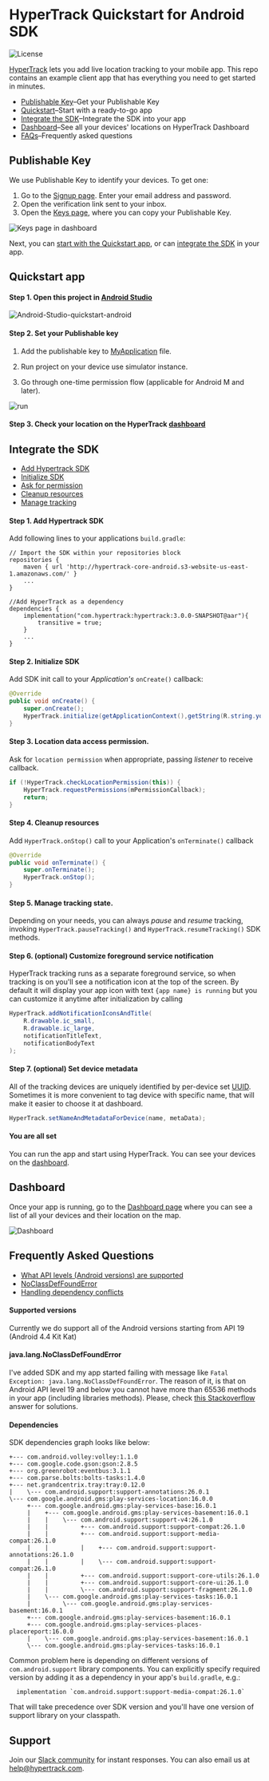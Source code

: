 
# HyperTrack Quickstart for Android SDK
![License](https://img.shields.io/github/license/hypertrack/quickstart-android.svg)

[HyperTrack](https://www.hypertrack.com) lets you add live location tracking to your mobile app. This repo contains an example client app that has everything you need to get started in minutes.

* [Publishable Key](#publishable-key)–Get your Publishable Key
* [Quickstart](#quickstart-app)–Start with a ready-to-go app
* [Integrate the SDK](#integrate-the-sdk)–Integrate the SDK into your app
* [Dashboard](#dashboard)–See all your devices' locations on HyperTrack Dashboard
* [FAQs](#frequently-asked-questions)–Frequently asked questions

## Publishable Key

We use Publishable Key to identify your devices. To get one:
1. Go to the [Signup page](https://v3.dashboard.hypertrack.com/signup). Enter your email address and password.
2. Open the verification link sent to your inbox.
3. Open the [Keys page](https://v3.dashboard.hypertrack.com/account/keys), where you can copy your Publishable Key.

![Keys page in dashboard](https://user-images.githubusercontent.com/10487613/53847261-ccfe2d00-3f64-11e9-8883-6b9a626c4ce3.png)

Next, you can [start with the Quickstart app](#quickstart-app), or can [integrate the SDK](#integrate-the-sdk) in your app.

## Quickstart app
#### Step 1. Open this project in [Android Studio](https://developer.android.com/studio/index.html)
![Android-Studio-quickstart-android](https://user-images.githubusercontent.com/10487613/53929273-0eb0d580-4042-11e9-9736-51fbb7945bfd.png)

#### Step 2. Set your Publishable key

1. Add the publishable key to [MyApplication](https://github.com/hypertrack/quickstart-android/blob/42ccbfc62cc06c049e695d7c8c6fcf4c46f214eb/app/src/main/java/com/hypertrack/quickstart/MyApplication.java#L16) file.

2. Run project on your device use simulator instance.

3. Go through one-time permission flow (applicable for Android M and later).

![run](https://user-images.githubusercontent.com/10487613/53847992-9ece1c80-3f67-11e9-8969-339484ed232c.png)


#### Step 3. Check your location on the HyperTrack [dashboard](https://v3.dashboard.hypertrack.com/devices)

## Integrate the SDK
 - [Add Hypertrack SDK](#step-1-add-hypertrack-sdk)
 - [Initialize SDK](#step-2-initialize-sdk)
 - [Ask for permission](#step-3-location-data-access-permission)
 - [Cleanup resources](#step-4-cleanup-resources)
 - [Manage tracking](#step-5-manage-tracking-state)

#### Step 1. Add Hypertrack SDK
Add following lines to your applications `build.gradle`:
```
// Import the SDK within your repositories block
repositories {
    maven { url 'http://hypertrack-core-android.s3-website-us-east-1.amazonaws.com/' }
    ...
}

//Add HyperTrack as a dependency
dependencies {
    implementation("com.hypertrack:hypertrack:3.0.0-SNAPSHOT@aar"){
        transitive = true;
    }
    ...
}
```

#### Step 2. Initialize SDK
Add SDK init call to your _Application's_ `onCreate()` callback:
```java
@Override
public void onCreate() {
    super.onCreate();
    HyperTrack.initialize(getApplicationContext(),getString(R.string.your_publishable_key));
}
```

#### Step 3. Location data access permission.
Ask for `location permission` when appropriate, passing _listener_ to receive callback.
```java
if (!HyperTrack.checkLocationPermission(this)) {
    HyperTrack.requestPermissions(mPermissionCallback);
    return;
}
```

#### Step 4. Cleanup resources
Add `HyperTrack.onStop()` call to your Application's `onTerminate()` callback
```java
@Override
public void onTerminate() {
    super.onTerminate();
    HyperTrack.onStop();
}
```

#### Step 5. Manage tracking state.
Depending on your needs, you can always _pause_ and _resume_ tracking, invoking `HyperTrack.pauseTracking()` and `HyperTrack.resumeTracking()` SDK methods.

#### Step 6. (optional) Customize foreground service notification
HyperTrack tracking runs as a separate foreground service, so when tracking is on you'll see a notification icon at the top of the screen.
By default it will display your app icon with text `{app name} is running` but you can customize it anytime after initialization by calling
```java
HyperTrack.addNotificationIconsAndTitle(
    R.drawable.ic_small,
    R.drawable.ic_large,
    notificationTitleText,
    notificationBodyText
);
```

#### Step 7. (optional) Set device metadata
All of the tracking devices are uniquely identified by per-device set [UUID](https://en.wikipedia.org/wiki/Universally_unique_identifier). Sometimes it is more convenient to tag device with specific name, that will make it easier to choose it at dashboard.
```java
HyperTrack.setNameAndMetadataForDevice(name, metaData);
```

#### You are all set

You can run the app and start using HyperTrack. You can see your devices on the [dashboard](#dashboard).

## Dashboard

Once your app is running, go to the [Dashboard page](https://v3.dashboard.hypertrack.com/devices) where you can see a list of all your devices and their location on the map.

![Dashboard](https://user-images.githubusercontent.com/10487613/53848754-6bd95800-3f6a-11e9-8464-580f791f3eea.png)

## Frequently Asked Questions
- [What API levels (Android versions) are supported](#supported-versions)
- [NoClassDefFoundError](#javalangnoclassdeffounderror)
- [Handling dependency conflicts](#dependencies)


#### Supported versions
Currently we do support all of the Android versions starting from API 19 (Android 4.4 Kit Kat)

#### java.lang.NoClassDefFoundError
I've added SDK and my app started failing with message like `Fatal Exception: java.lang.NoClassDefFoundError`.
The reason of it, is that on Android API level 19 and below you cannot have more than 65536 methods in your app (including libraries methods). Please, check [this Stackoverflow](https://stackoverflow.com/questions/34997835/fatal-exception-java-lang-noclassdeffounderror-when-calling-static-method-in-an) answer for solutions.

#### Dependencies
SDK dependencies graph looks like below:

    +--- com.android.volley:volley:1.1.0
    +--- com.google.code.gson:gson:2.8.5
    +--- org.greenrobot:eventbus:3.1.1
    +--- com.parse.bolts:bolts-tasks:1.4.0
    +--- net.grandcentrix.tray:tray:0.12.0
    |    \--- com.android.support:support-annotations:26.0.1
    \--- com.google.android.gms:play-services-location:16.0.0
         +--- com.google.android.gms:play-services-base:16.0.1
         |    +--- com.google.android.gms:play-services-basement:16.0.1
         |    |    \--- com.android.support:support-v4:26.1.0
         |    |         +--- com.android.support:support-compat:26.1.0
         |    |         +--- com.android.support:support-media-compat:26.1.0
         |    |         |    +--- com.android.support:support-annotations:26.1.0
         |    |         |    \--- com.android.support:support-compat:26.1.0
         |    |         +--- com.android.support:support-core-utils:26.1.0
         |    |         +--- com.android.support:support-core-ui:26.1.0
         |    |         \--- com.android.support:support-fragment:26.1.0
         |    \--- com.google.android.gms:play-services-tasks:16.0.1
         |         \--- com.google.android.gms:play-services-basement:16.0.1
         +--- com.google.android.gms:play-services-basement:16.0.1
         +--- com.google.android.gms:play-services-places-placereport:16.0.0
         |    \--- com.google.android.gms:play-services-basement:16.0.1
         \--- com.google.android.gms:play-services-tasks:16.0.1

Common problem here is depending on different versions of `com.android.support` library components. You can explicitly specify required version by adding it as a dependency in your app's `build.gradle`, e.g.:
```
  implementation `com.android.support:support-media-compat:26.1.0`
```
That will take precedence over SDK version and you'll have one version of support library on your classpath.

## Support
Join our [Slack community](http://slack.hypertrack.com) for instant responses. You can also email us at help@hypertrack.com.
